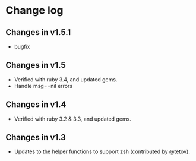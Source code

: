 # Change log

## Changes in v1.5.1

* bugfix

## Changes in v1.5

* Verified with ruby 3.4, and updated gems.
* Handle msg==nil errors

## Changes in v1.4

* Verified with ruby 3.2 & 3.3, and updated gems.

## Changes in v1.3

* Updates to the helper functions to support zsh (contributed by @tetov).
